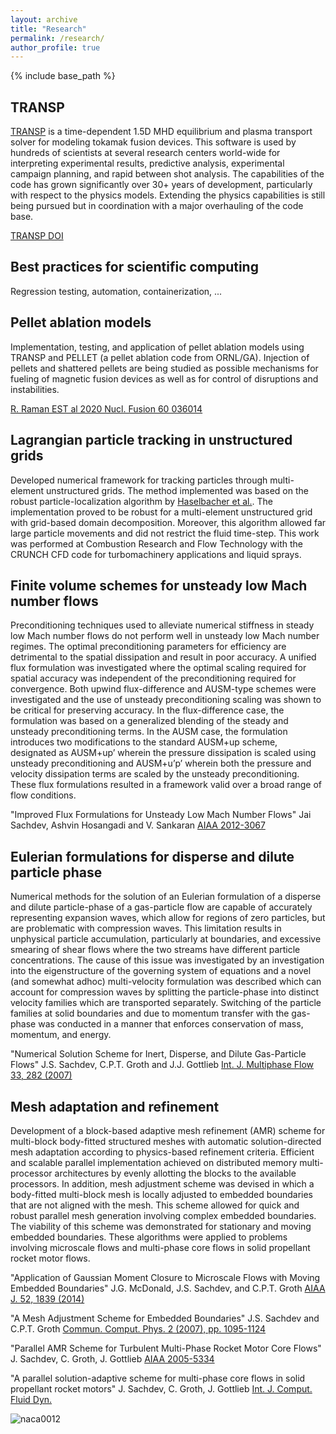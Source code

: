 ```yaml
---
layout: archive
title: "Research"
permalink: /research/
author_profile: true
---
```


{% include base_path %}

## TRANSP

[TRANSP](https://transp.pppl.gov/) is a time-dependent 1.5D MHD equilibrium and plasma transport solver for modeling tokamak fusion devices. This software is used by hundreds of scientists at several research centers world-wide for interpreting experimental results, predictive analysis, experimental campaign planning, and rapid between shot analysis. The capabilities of the code has grown significantly over 30+ years of development, particularly with respect to the physics models. Extending the physics capabilities is still being pursued but in coordination with a major overhauling of the code base.

[TRANSP DOI](https://www.osti.gov/biblio/1489900-transp)


## Best practices for scientific computing

Regression testing, automation, containerization, ...


## Pellet ablation models

Implementation, testing, and application of pellet ablation models using TRANSP and PELLET (a pellet ablation code from ORNL/GA). Injection of pellets and shattered pellets are being studied as possible mechanisms for fueling of magnetic fusion devices as well as for control of disruptions and instabilities.

[R. Raman EST al 2020 Nucl. Fusion 60 036014](https://iopscience.iop.org/article/10.1088/1741-4326/ab686f)


## Lagrangian particle tracking in unstructured grids

Developed numerical framework for tracking particles through multi-element unstructured grids. The method implemented was based on the robust particle-localization algorithm by [Haselbacher et al.](https://doi.org/10.1016/j.jcp.2007.03.018). The implementation proved to be robust for a multi-element unstructured grid with grid-based domain decomposition. Moreover, this algorithm allowed far large particle movements and did not restrict the fluid time-step. This work was performed at Combustion Research and Flow Technology with the CRUNCH CFD code for turbomachinery applications and liquid sprays.


## Finite volume schemes for unsteady low Mach number flows

Preconditioning techniques used to alleviate numerical stiffness in steady low Mach number flows do not perform well in unsteady low Mach number regimes. The optimal preconditioning parameters for efficiency are detrimental to the spatial dissipation and result in poor accuracy. A unified flux formulation was investigated where the optimal scaling required for spatial accuracy was independent of the preconditioning required for convergence. Both upwind flux-difference and AUSM-type schemes were investigated and the use of unsteady preconditioning scaling was shown to be critical for preserving accuracy. In the flux-difference case, the formulation was based on a generalized blending of the steady and unsteady preconditioning terms. In the AUSM case, the formulation introduces two modifications to the standard AUSM+up scheme, designated as AUSM+up’ wherein the pressure dissipation is scaled using unsteady preconditioning and AUSM+u’p’ wherein both the pressure and velocity dissipation terms are scaled by the unsteady preconditioning. These flux formulations resulted in a framework valid over a broad range of flow conditions.

"Improved Flux Formulations for Unsteady Low Mach Number Flows"
Jai Sachdev, Ashvin Hosangadi and V. Sankaran
[AIAA 2012-3067](https://doi.org/10.2514/6.2012-3067)


## Eulerian formulations for disperse and dilute particle phase

Numerical methods for the solution of an Eulerian formulation of a disperse and dilute particle-phase of a gas-particle flow are capable of accurately representing expansion waves, which allow for regions of zero particles, but are problematic with compression waves. This limitation results in unphysical particle accumulation, particularly at boundaries, and excessive smearing of shear flows where the two streams have different particle concentrations. The cause of this issue was investigated by an investigation into the eigenstructure of the governing system of equations and a novel (and somewhat adhoc) multi-velocity formulation was described which can account for compression waves by splitting the particle-phase into distinct velocity families which are transported separately. Switching of the particle families at solid boundaries and due to momentum transfer with the gas-phase was conducted in a manner that enforces conservation of mass, momentum, and energy.

"Numerical Solution Scheme for Inert, Disperse, and Dilute Gas-Particle Flows"
J.S. Sachdev, C.P.T. Groth and J.J. Gottlieb
[Int. J. Multiphase Flow 33, 282 (2007)](10.1016/j.ijmultiphaseflow.2006.09.001)


## Mesh adaptation and refinement

Development of a block-based adaptive mesh refinement (AMR) scheme for multi-block body-fitted structured meshes with automatic solution-directed mesh adaptation according to physics-based refinement criteria. Efficient and scalable parallel implementation achieved on distributed memory multi-processor architectures by evenly allotting the blocks to the available processors. In addition, mesh adjustment scheme was devised in which a body-fitted multi-block mesh is locally adjusted to embedded boundaries that are not aligned with the mesh. This scheme allowed for quick and robust parallel mesh generation involving complex embedded boundaries. The viability of this scheme was demonstrated for stationary and moving embedded boundaries. These algorithms were applied to problems involving microscale flows and multi-phase core flows in solid propellant rocket motor flows.

"Application of Gaussian Moment Closure to Microscale Flows with Moving Embedded Boundaries"
J.G. McDonald, J.S. Sachdev, and C.P.T. Groth
[AIAA J. 52, 1839 (2014)](https://arc.aiaa.org/doi/10.2514/1.J052576)

"A Mesh Adjustment Scheme for Embedded Boundaries"
J.S. Sachdev and C.P.T. Groth
[Commun. Comput. Phys. 2 (2007), pp. 1095-1124](http://www.global-sci.com/intro/article_detail/cicp/7941.html)

"Parallel AMR Scheme for Turbulent Multi-Phase Rocket Motor Core Flows"
J. Sachdev, C. Groth, J. Gottlieb
[AIAA 2005-5334](https://doi.org/10.2514/6.2005-5334)

"A parallel solution-adaptive scheme for multi-phase core flows in solid propellant rocket motors"
J. Sachdev, C. Groth, J. Gottlieb
[Int. J. Comput. Fluid Dyn.](https://www.tandfonline.com/doi/abs/10.1080/10618560410001729135)

![naca0012](https://user-images.githubusercontent.com/10472230/122145966-2df35b80-ce24-11eb-8acf-54b8511e819d.gif)
